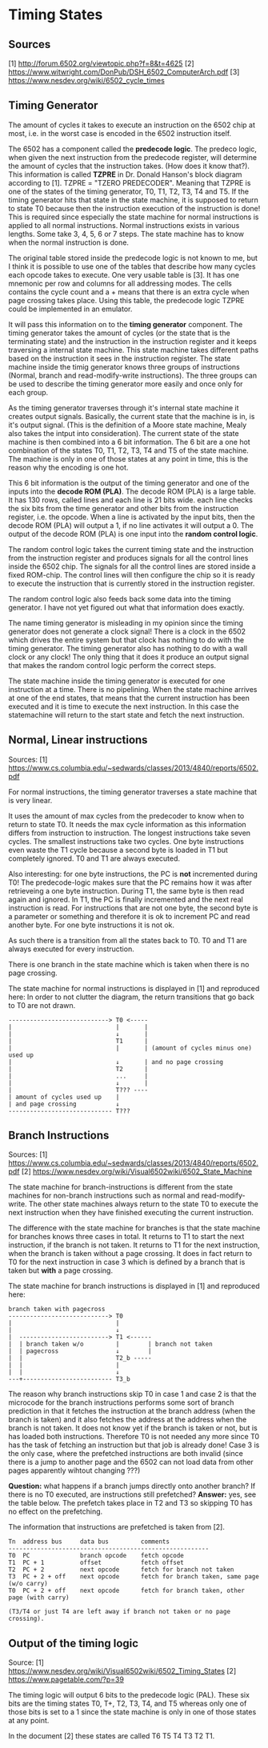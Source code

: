 # Timing States

## Sources

[1] http://forum.6502.org/viewtopic.php?f=8&t=4625
[2] https://www.witwright.com/DonPub/DSH_6502_ComputerArch.pdf
[3] https://www.nesdev.org/wiki/6502_cycle_times

## Timing Generator

The amount of cycles it takes to execute an instruction on the 6502 chip at most, i.e. in
the worst case is encoded in the 6502 instruction itself.

The 6502 has a component called the **predecode logic**. The predeco logic, when given the 
next instruction from the predecode register, will determine the amount of cycles that the 
instruction takes. (How does it know that?). This information is called **TZPRE** in Dr.
Donald Hanson's block diagram according to [1]. TZPRE = "TZERO PREDECODER".
Meaning that TZPRE is one of the states of the timing generator, T0, T1, T2, T3, T4 and T5.
If the timing generator hits that state in the state machine, it is supposed to return to
state T0 because then the instruction execution of the instruction is done! This is required
since especially the state machine for normal instructions is applied to all normal instructions.
Normal instructions exists in various lengths. Some take 3, 4, 5, 6 or 7 steps. The 
state machine has to know when the normal instruction is done.

The original table stored inside the predecode logic is not known to me, but I think it is
possible to use one of the tables that describe how many cycles each opcode takes to execute.
One very usable table is [3]. It has one mnemonic per row and columns for all addressing modes.
The cells contains the cycle count and a + means that there is an extra cycle when page crossing
takes place. Using this table, the predecode logic TZPRE could be implemented in an emulator.

It will pass this information on to the **timing generator** component. The timing generator takes
the amount of cycles (or the state that is the terminating state) and the instruction in the instruction 
register and it keeps traversing a internal state machine. This state machine takes different paths based on the instruction
it sees in the instruction register. The state machine inside the timig generator knows three
groups of instructions (Normal, branch and read-modify-write instructions). The three groups
can be used to describe the timing generator more easily and once only for each group.

As the timing generator traverses through it's internal state machine it creates output signals.
Basically, the current state that the machine is in, is it's output signal. 
(This is the definition of a Moore state machine, Mealy also takes the intput into consideration). 
The current state of the state machine is then combined into a 6 bit information. The 6 bit are
a one hot combination of the states T0, T1, T2, T3, T4 and T5 of the state machine. The machine
is only in one of those states at any point in time, this is the reason why the encoding is one hot.

This 6 bit information is the output of the timing generator and one of the inputs into the 
**decode ROM (PLA)**. The decode ROM (PLA) is a large table. It has 130 rows, called lines and
each line is 21 bits wide. each line checks the six bits from the time generator and other bits
from the instruction register, i.e. the opcode. When a line is activated by the input bits, then 
the decode ROM (PLA) will output a 1, if no line activates it will output a 0. The output of the
decode ROM (PLA) is one input into the **random control logic**.

The random control logic takes the current timing state and the instruction from the instruction
register and produces signals for all the control lines inside the 6502 chip. The signals for
all the control lines are stored inside a fixed ROM-chip. The control lines will then configure
the chip so it is ready to execute the instruction that is currently stored in the instruction
register.

The random control logic also feeds back some data into the timing generator. I have not yet
figured out what that information does exactly.

The name timing generator is misleading in my opinion since the timing generator does not 
generate a clock signal! There is a clock in the 6502 which drives the entire system but that
clock has nothing to do with the timing generator. The timing generator also has nothing to do 
with a wall clock or any clock! The only thing that it does it produce an output signal that 
makes the random control logic perform the correct steps.

The state machine inside the timing generator is executed for one instruction at a time. There
is no pipelining. When the state machine arrives at one of the end states, that means that
the current instruction has been executed and it is time to execute the next instruction.
In this case the statemachine will return to the start state and fetch the next instruction.

## Normal, Linear instructions

Sources:
[1] https://www.cs.columbia.edu/~sedwards/classes/2013/4840/reports/6502.pdf

For normal instructions, the timing generator traverses a state machine that is very linear.

It uses the amount of max cycles from the predecoder to know when to return to state T0.
It needs the max cycle information as this information differs from instruction to instruction.
The longest instructions take seven cycles. The smallest instructions take two cycles.
One byte instructions even waste the T1 cycle because a second byte is loaded in T1 but 
completely ignored. T0 and T1 are always executed.

Also interesting: for one byte instructions, the PC is **not** incremented during T0! 
The predecode-logic makes sure that the PC remains how it was after retrieveing a one 
byte instruction. During T1, the same byte is then read again and ignored. In T1, the
PC is finally incremented and the next real instruction is read. For instructions that
are not one byte, the second byte is a parameter or something and therefore it is ok
to increment PC and read another byte. For one byte instructions it is not ok.

As such there is a transition from all the states back to T0.
T0 and T1 are always executed for every instruction.

There is one branch in the state machine which is taken when there is no page crossing.

The state machine for normal instructions is displayed in [1] and reproduced here:
In order to not clutter the diagram, the return transitions that go back to T0 are not drawn.

```
----------------------------> T0 <-----
|                             |       |
|                             ↓       |
|                             T1      |
|                             |       | (amount of cycles minus one) used up 
|                             ↓       | and no page crossing
|                             T2      |
|                             ...     |
|                             ↓       |
|                             T??? ---- 
| amount of cycles used up    |
| and page crossing           ↓
----------------------------- T???
```

## Branch Instructions

Sources:
[1] https://www.cs.columbia.edu/~sedwards/classes/2013/4840/reports/6502.pdf
[2] https://www.nesdev.org/wiki/Visual6502wiki/6502_State_Machine

The state machine for branch-instructions is different from the state machines for non-branch instructions
such as normal and read-modify-write. The other state machines always return to the state T0 to execute the 
next instruction when they have finished executing the current instruction.

The difference with the state machine for branches is that the state machine for branches knows three 
cases in total. It returns to T1 to start the next instruction, if the branch is not taken. It returns to
T1 for the next instruction, when the branch is taken without a page crossing. It does in fact return
to T0 for the next instruction in case 3 which is defined by a branch that is taken but **with** a page 
crossing.

The state machine for branch instructions is displayed in [1] and reproduced here:

```
branch taken with pagecross
----------------------------> T0
|                             |
|                             ↓
|  -------------------------> T1 <------
|  | branch taken w/o         |        | branch not taken
|  | pagecross                ↓        |
|  |                          T2_b -----
|  |                          |
|  |                          ↓
---+------------------------- T3_b                    
```

The reason why branch instructions skip T0 in case 1 and case 2 is that the microcode for the branch
instructions performs some sort of branch prediction in that it fetches the instruction at the branch
address (when the branch is taken) and it also fetches the address at the address when the branch 
is not taken. It does not know yet if the branch is taken or not, but is has loaded both instructions.
Therefore T0 is not needed any more since T0 has the task of fetching an instruction but that job is 
already done! Case 3 is the only case, where the prefetched instructions are both invalid (since there
is a jump to another page and the 6502 can not load data from other pages apparently wihtout changing ???)

**Question:** what happens if a branch jumps directly onto another branch? If there is no T0 executed, are
instructions still prefetched?
**Answer:** yes, see the table below. The prefetch takes place in T2 and T3 so skipping T0 has no effect
on the prefetching.

The information that instructions are prefetched is taken from [2].

```
Tn  address bus     data bus         comments
--------------------------------------------------------
T0  PC              branch opcode    fetch opcode
T1  PC + 1          offset           fetch offset
T2  PC + 2          next opcode      fetch for branch not taken
T3  PC + 2 + off    next opcode      fetch for branch taken, same page (w/o carry)
T0  PC + 2 + off    next opcode      fetch for branch taken, other page (with carry)

(T3/T4 or just T4 are left away if branch not taken or no page crossing).
```

## Output of the timing logic

Source:
[1] https://www.nesdev.org/wiki/Visual6502wiki/6502_Timing_States
[2] https://www.pagetable.com/?p=39

The timing logic will output 6 bits to the predecode logic (PAL). These six bits
are the timing states T0, T+, T2, T3, T4, and T5 whereas only one of those bits
is set to a 1 since the state machine is only in one of those states at any point.

In the document [2] these states are called T6 T5 T4 T3 T2 T1.